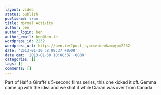 ```yaml
---
layout: video
status: publish
published: true
title: Normal Activity
author: ben
author_login: ben
author_email: ben@ben.ie
wordpress_id: 2232
wordpress_url: https://ben.ie/?post_type=video&amp;p=2232
date: '2013-01-30 18:08:37 +0000'
date_gmt: '2013-01-30 18:08:37 +0000'
categories: []
tags: []
comments: []
---
```

<p>Part of Half a Giraffe's 5-second films series, this one kicked it off. Gemma came up with the idea and we shot it while Ciaran was over from Canada.</p>
